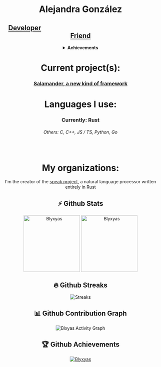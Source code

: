 <div align="center">

<h1><b>Alejandra González</b></h1>
<h2><a href="https://youtu.be/dQw4w9WgXcQ">Developer</a>&emsp;&emsp;&emsp;&emsp;&emsp;&emsp;&emsp;&emsp;&emsp;&emsp;&emsp;&emsp;&emsp;&emsp;&emsp;&emsp;&emsp;<a href="https://youtu.be/0rd7erzIT8s">Friend</a></h2>
<details><summary><b>Achievements</b></summary>
<h5><a href="https://github.com/SpeakML/speak">Speak, a machine-learning chatbot (Rust)</a></h5>
<h6><a href="https://github.com/blyxyas/hq9c">HQ9+ Compiler</a></h6>
</details>

<h1 aling=center>Current project(s):</h1>
  <h3><a href="https://github.com/salamander-lang/salamander">Salamander, a new kind of framework</a></h3>
  
<h1>Languages I use:</h1>
  <h3>Currently: Rust<br></h3>
  <h6>Others: C, C++, JS / TS, Python, Go</h6>
<br>

<h1>My organizations:</h1>
  
  I'm the creator of the [speak project](https://github.com/speakml/speak), a natural language processor written entirely in Rust

  <h2 align=center>⚡ Github Stats</h2>

<p align="center"><img height="180em" src="https://github-readme-stats.vercel.app/api?username=Blyxyas&hide_border=true&count_private=true&show_icons=true&theme=radical" alt="Blyxyas" align = "center"/>
<img height="180em" src="https://github-readme-stats.vercel.app/api/top-langs?username=Blyxyas&show_icons=true&locale=en&layout=compact&hide_border=true&theme=radical" alt="Blyxyas" align = "center"/></p>

<h2>🔥 Github Streaks</h2>
<p align="center"><img src="https://github-readme-streak-stats.herokuapp.com/?user=Blyxyas&theme=black-ice&hide_border=true&stroke=0000&background=0D1117&ring=e05397&fire=e05397&currStreakLabel=e05397" alt="Streaks" /></p>
  
<h2><b>📊 Github Contribution Graph</b></h2>
<p align="center"<a href="#"><img alt="Blxyas Activity Graph" src="https://activity-graph.herokuapp.com/graph?username=Blyxyas&bg_color=0D1117&color=e05397&line=e05397&point=FFFFFF&hide_border=true&" /></a></p>

 <h2><b>🏆 Github Achievements</b></h2>
<p align="center"> <a href="https://github.com/Blyxyas"><img src="https://github-profile-trophy.vercel.app/?username=Blyxyas&margin-w=5&theme=radical" alt="Blyxyas" /></a> </p>

  
</div>
